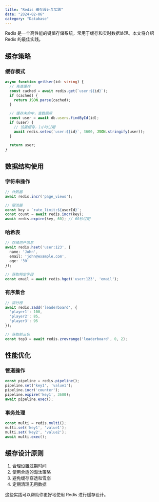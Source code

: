 ```yaml
---
title: "Redis 缓存设计与实践"
date: "2024-02-06"
category: "Database"
---
```


Redis 是一个高性能的键值存储系统，常用于缓存和实时数据处理。本文将介绍 Redis 的最佳实践。

## 缓存策略

### 缓存模式

```typescript
async function getUser(id: string) {
  // 先查缓存
  const cached = await redis.get(`user:${id}`);
  if (cached) {
    return JSON.parse(cached);
  }

  // 缓存未命中，查数据库
  const user = await db.users.findById(id);
  if (user) {
    // 设置缓存，1小时过期
    await redis.setex(`user:${id}`, 3600, JSON.stringify(user));
  }
  
  return user;
}
```

## 数据结构使用

### 字符串操作

```typescript
// 计数器
await redis.incr('page_views');

// 限流器
const key = `rate_limit:${userId}`;
const count = await redis.incr(key);
await redis.expire(key, 60); // 60秒过期
```

### 哈希表

```typescript
// 存储用户信息
await redis.hset('user:123', {
  name: 'John',
  email: 'john@example.com',
  age: '30'
});

// 获取特定字段
const email = await redis.hget('user:123', 'email');
```

### 有序集合

```typescript
// 排行榜
await redis.zadd('leaderboard', {
  'player1': 100,
  'player2': 85,
  'player3': 95
});

// 获取前三名
const top3 = await redis.zrevrange('leaderboard', 0, 2);
```

## 性能优化

### 管道操作

```typescript
const pipeline = redis.pipeline();
pipeline.set('key1', 'value1');
pipeline.incr('counter');
pipeline.expire('key1', 3600);
await pipeline.exec();
```

### 事务处理

```typescript
const multi = redis.multi();
multi.set('key1', 'value1');
multi.set('key2', 'value2');
await multi.exec();
```

## 缓存设计原则

1. 合理设置过期时间
2. 使用合适的淘汰策略
3. 避免缓存穿透和雪崩
4. 定期清理无用数据

这些实践可以帮助你更好地使用 Redis 进行缓存设计。 